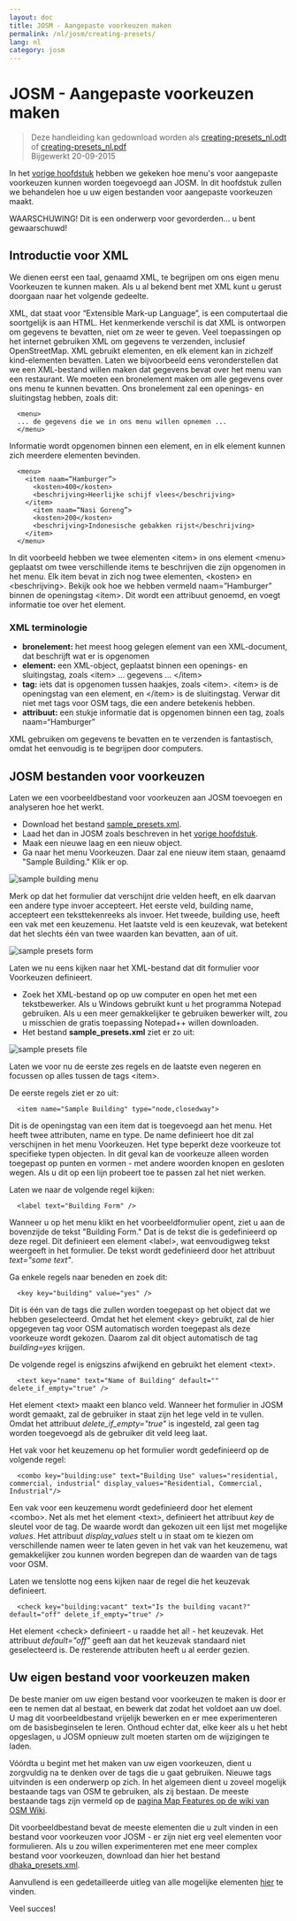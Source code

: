 ```yaml
---
layout: doc
title: JOSM - Aangepaste voorkeuzen maken
permalink: /nl/josm/creating-presets/
lang: nl
category: josm
---
```


JOSM - Aangepaste voorkeuzen maken
=======================

> Deze handleiding kan gedownload worden als [creating-presets_nl.odt](/files/creating-presets_nl.odt) of [creating-presets_nl.pdf](/files/creating-presets_nl.pdf)  
> Bijgewerkt 20-09-2015  

In het [vorige hoofdstuk](/nl/josm/josm-presets) hebben we gekeken hoe menu's voor aangepaste voorkeuzen kunnen worden toegevoegd aan JOSM. In dit hoofdstuk zullen we behandelen hoe u uw eigen bestanden voor aangepaste voorkeuzen maakt.  

WAARSCHUWING! Dit is een onderwerp voor gevorderden... u bent gewaarschuwd!  

Introductie voor XML
-------------------

We dienen eerst een taal, genaamd XML, te begrijpen om ons eigen menu Voorkeuzen te kunnen maken. Als u al bekend bent met XML kunt u gerust doorgaan naar het volgende gedeelte.  

XML, dat staat voor “Extensible Mark-up Language”, is een computertaal die soortgelijk is aan HTML. Het kenmerkende verschil is dat XML is ontworpen om gegevens te bevatten, niet om ze weer te geven. Veel toepassingen op het internet gebruiken XML om gegevens te verzenden, inclusief OpenStreetMap. XML gebruikt elementen, en elk element kan in zichzelf kind-elementen bevatten. Laten we bijvoorbeeld eens veronderstellen dat we een XML-bestand willen maken dat gegevens bevat over het menu van een restaurant.  We moeten een bronelement maken om alle gegevens over ons menu te kunnen bevatten. Ons bronelement zal een openings- en sluitingstag hebben, zoals dit:

      <menu>
      ... de gegevens die we in ons menu willen opnemen ...
      </menu>

Informatie wordt opgenomen binnen een element, en in elk element kunnen zich meerdere elementen bevinden.  

      <menu>
        <item naam=“Hamburger”>
          <kosten>400</kosten>
          <beschrijving>Heerlijke schijf vlees</beschrijving>
        </item>
          <item naam=“Nasi Goreng”>
          <kosten>200</kosten>
          <beschrijving>Indonesische gebakken rijst</beschrijving>
        </item>
      </menu>

In dit voorbeeld hebben we twee elementen &lt;item&gt; in ons element &lt;menu&gt; geplaatst om twee verschillende items te beschrijven die zijn opgenomen in het menu. Elk item bevat in zich nog twee elementen, &lt;kosten&gt; en &lt;beschrijving&gt;. Bekijk ook hoe we hebben vermeld naam=”Hamburger” binnen de openingstag &lt;item&gt;. Dit wordt een attribuut genoemd, en voegt informatie toe over het element.


### XML terminologie

- **bronelement:** het meest hoog gelegen element van een XML-document, dat beschrijft wat er is opgenomen  
- **element:** een XML-object, geplaatst binnen een openings- en sluitingstag, zoals &lt;item&gt; ... gegevens ... &lt;/item&gt;  
- **tag:** iets dat is opgenomen tussen haakjes, zoals &lt;item&gt;. &lt;item&gt; is de openingstag van een element, en &lt;/item&gt; is de sluitingstag. Verwar dit niet met tags voor OSM tags, die een andere betekenis hebben.  
- **attribuut:** een stukje informatie dat is opgenomen binnen een tag, zoals naam=“Hamburger”  

XML gebruiken om gegevens te bevatten en te verzenden is fantastisch, omdat het eenvoudig is te begrijpen door computers.  


JOSM bestanden voor voorkeuzen
-------------------

Laten we een voorbeeldbestand voor voorkeuzen aan JOSM toevoegen en analyseren hoe het werkt.  

- Download het bestand [sample_presets.xml](/files/sample_presets.xml).  
- Laad het dan in JOSM zoals beschreven in het [vorige hoofdstuk](/nl/josm/josm-presets).  
- Maak een nieuwe laag en een nieuw object.  
- Ga naar het menu Voorkeuzen. Daar zal ene nieuw item staan, genaamd "Sample Building." Klik er op.  

![sample building menu][]

Merk op dat het formulier dat verschijnt drie velden heeft, en elk daarvan een andere type invoer accepteert. Het eerste veld, building name, accepteert een teksttekenreeks als invoer. Het tweede, building use, heeft een vak met een keuzemenu. Het laatste veld is een keuzevak, wat betekent dat het slechts één van twee waarden kan bevatten, aan of uit.

![sample presets form][]

Laten we nu eens kijken naar het XML-bestand dat dit formulier voor Voorkeuzen definieert.

- Zoek het XML-bestand op op uw computer en open het met een tekstbewerker. Als u Windows gebruikt kunt u het programma Notepad gebruiken. Als u een meer gemakkelijker te gebruiken bewerker wilt, zou u misschien de gratis toepassing Notepad++ willen downloaden.  
- Het bestand **sample_presets.xml** ziet er zo uit:  

![sample presets file][]

Laten we voor nu de eerste zes regels en de laatste even negeren en focussen op alles tussen de tags &lt;item&gt;.

De eerste regels ziet er zo uit:

      <item name="Sample Building" type="node,closedway">

Dit is de openingstag van een item dat is toegevoegd aan het menu. Het heeft twee attributen, name en type. De name definieert hoe dit zal verschijnen in het menu Voorkeuzen. Het type beperkt deze voorkeuze tot specifieke typen objecten. In dit geval kan de voorkeuze alleen worden toegepast op punten en vormen - met andere woorden knopen en gesloten wegen. Als u dit op een lijn probeert toe te passen zal het niet werken.  

Laten we naar de volgende regel kijken:  

      <label text="Building Form" />

Wanneer u op het menu klikt en het voorbeeldformulier opent, ziet u aan de bovenzijde de tekst "Building Form." Dat is de tekst die is gedefinieerd op deze regel. Dit definieert een element &lt;label&gt;, wat eenvoudigweg tekst weergeeft in het formulier. De tekst wordt gedefinieerd door het attribuut *text="some text"*.  

Ga enkele regels naar beneden en zoek dit:  

      <key key="building" value="yes" />

Dit is één van de tags die zullen worden toegepast op het object dat we hebben geselecteerd. Omdat het het element &lt;key&gt; gebruikt, zal de hier opgegeven tag voor OSM automatisch worden toegepast als deze voorkeuze wordt gekozen. Daarom zal dit object automatisch de tag *building=yes* krijgen.  

De volgende regel is enigszins afwijkend en gebruikt het element &lt;text&gt;.  

      <text key="name" text="Name of Building" default="" delete_if_empty="true" />

Het element &lt;text&gt; maakt een blanco veld. Wanneer het formulier in JOSM wordt gemaakt, zal de gebruiker in staat zijn het lege veld in te vullen. Omdat het attribuut *delete_if_empty="true"* is ingesteld, zal geen tag worden toegevoegd als de gebruiker dit veld leeg laat.  

Het vak voor het keuzemenu op het formulier wordt gedefinieerd op de volgende regel:  

      <combo key="building:use" text="Building Use" values="residential, commercial, industrial" display_values="Residential, Commercial, Industrial"/>

Een vak voor een keuzemenu wordt gedefinieerd door het element &lt;combo&gt;. Net als met het element &lt;text&gt;, definieert het attribuut *key* de sleutel voor de tag. De waarde wordt dan gekozen uit een lijst met mogelijke *values*. Het attribuut *display_values* stelt u in staat om te kiezen om verschillende namen weer te laten geven in het vak van het keuzemenu, wat gemakkelijker zou kunnen worden begrepen dan de waarden van de tags voor OSM.  

Laten we tenslotte nog eens kijken naar de regel die het keuzevak definieert.  

      <check key="building:vacant" text="Is the building vacant?" default="off" delete_if_empty="true" />

Het element &lt;check&gt; definieert - u raadde het al! - het keuzevak. Het attribuut *default="off"* geeft aan dat het keuzevak standaard niet geselecteerd is. De resterende attributen heeft u al eerder gezien.  

Uw eigen bestand voor voorkeuzen maken
------------------------------

De beste manier om uw eigen bestand voor voorkeuzen te maken is door er een te nemen dat al bestaat, en bewerk dat zodat het voldoet aan uw doel. U mag dit voorbeeldbestand vrijelijk bewerken en er mee experimenteren om de basisbeginselen te leren. Onthoud echter dat, elke keer als u het hebt opgeslagen, u JOSM opnieuw zult moeten starten om de wijzigingen te laden.  

Vóórdta u begint met het maken van uw eigen voorkeuzen, dient u zorgvuldig na te denken over de tags die u gaat gebruiken. Nieuwe tags uitvinden is een onderwerp op zich. In het algemeen dient u zoveel mogelijk bestaande tags van OSM te gebruiken, als zij bestaan. De meeste bestaande tags zijn vermeld op de [pagina Map Features op de wiki van OSM Wiki](http://wiki.openstreetmap.org/wiki/Map_Features).  

Dit voorbeeldbestand bevat de meeste elementen die u zult vinden in een bestand voor voorkeuzen voor JOSM - er zijn niet erg veel elementen voor formulieren. Als u zou willen experimenteren met ene meer complex bestand voor voorkeuzen, download dan hier het bestand [dhaka_presets.xml](/files/dhaka_presets.xml).  

Aanvullend is een gedetailleerde uitleg van alle mogelijke elementen [hier](http://josm.openstreetmap.de/wiki/TaggingPresets) te vinden.  

Veel succes!  


[sample building menu]: /images/josm/sample-building-menu.png
[sample presets form]: /images/josm/sample-presets-form.png
[sample presets file]: /images/josm/sample-presets-file.png